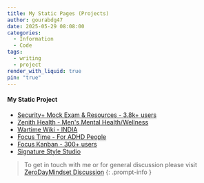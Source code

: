 ```yaml
---
title: My Static Pages (Projects)
author: gourabdg47
date: 2025-05-29 08:08:00
categories:
  - Information
  - Code
tags:
  - writing
  - project
render_with_liquid: true
pin: "true"
---
```


#### My Static Project

<!-- - [My Portfolio](https://gourab-portfolio-26.netlify.app/) -->
<!-- - My Agency - [formacraft.com](https://formacraft.com/) -->
- [Security+ Mock Exam & Resources - 3.8k+ users](https://3ch0x.github.io/assets/projects/security_exam_quiz/index.html)
- [Zenith Health - Men's Mental Health/Wellness](https://zenith-men.pages.dev/)
- [Wartime Wiki - INDIA](https://3ch0x.github.io/assets/code/wartime_wiki/wartime_wiki_india.html)
- [Focus Time - For ADHD People](https://3ch0x.github.io/assets/code/focustime-landing-page.html) 
- [Focus Kanban - 300+ users](https://3ch0x.github.io/assets/code/simple-task-tracker.html)
- [Signature Style Studio](https://3ch0x.github.io/assets/code/sig_style_generator/sig-style-generator-v1.html)


> To get in touch with me or for general discussion please visit [ZeroDayMindset Discussion](https://github.com/orgs/X3N0-G0D/discussions/1) 
{: .prompt-info }
